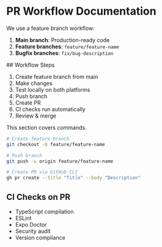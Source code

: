 # PR Workflow Documentation

<branch-strategy>

We use a feature branch workflow:

1. **Main branch**: Production-ready code
2. **Feature branches**: `feature/feature-name`
3. **Bugfix branches**: `fix/bug-description`
</branch-strategy>
## Workflow Steps

1. Create feature branch from main
2. Make changes
3. Test locally on both platforms
4. Push branch
5. Create PR
6. CI checks run automatically
7. Review & merge

<commands>
This section covers commands.

```bash
# Create feature branch
git checkout -b feature/feature-name

# Push branch
git push -u origin feature/feature-name

# Create PR via GitHub CLI
gh pr create --title "Title" --body "Description"
```

## CI Checks on PR

- TypeScript compilation
- ESLint
- Expo Doctor
- Security audit
- Version compliance
</commands>
</branch-strategy>